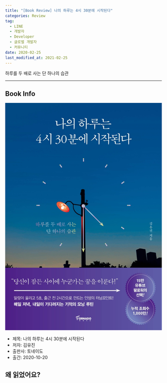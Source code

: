 ```yaml
---  
title: "[Book Review] 나의 하루는 4시 30분에 시작된다"  
categories: Review  
tag:
  - LINE
  - 개발자
  - Developer
  - 글로벌 개발자
  - 커뮤니티
date: 2020-02-25
last_modified_at: 2021-02-25
---  
```


하루를 두 배로 사는 단 하나의 습관

---

## Book Info

[![책](/assets/images/review/My-day-starts-at-4-30.jpg)](http://www.kyobobook.co.kr/product/detailViewKor.laf?ejkGb=KOR&mallGb=KOR&barcode=9791158511906&orderClick=LEa&Kc=)

- 제목: 나의 하루는 4시 30분에 시작된다
- 저자: 김유진
- 출판사: 토네이도
- 출간: 2020-10-20

## 왜 읽었어요?

